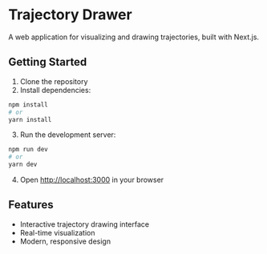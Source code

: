 # Trajectory Drawer

A web application for visualizing and drawing trajectories, built with Next.js.

## Getting Started

1. Clone the repository
2. Install dependencies:
```bash
npm install
# or
yarn install
```

3. Run the development server:
```bash
npm run dev
# or
yarn dev
```

4. Open [http://localhost:3000](http://localhost:3000) in your browser

## Features

- Interactive trajectory drawing interface
- Real-time visualization
- Modern, responsive design